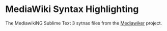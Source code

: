 # MediaWiki Syntax Highlighting

The MediawikiNG Sublime Text 3 sytnax files from the [Mediawiker](https://github.com/tosher/Mediawiker) project.
